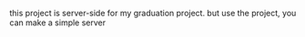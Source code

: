this project is server-side for my graduation project.
but use the project, you can make a simple server 